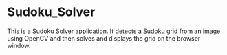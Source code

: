 # Sudoku_Solver
This is a Sudoku Solver application. It detects a Sudoku grid from an image using OpenCV and then solves and displays the grid on the browser window.

